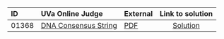 | ID | UVa Online Judge | External | Link to solution |
|:---|:---|:---|:---:|
| 01368 | [DNA Consensus String](https://onlinejudge.org/index.php?option=com_onlinejudge&Itemid=8&category=24&page=show_problem&problem=4114) | [PDF](https://onlinejudge.org/external/13/1368.pdf) | [Solution](https://github.com/versenyi98/uva-solutions/tree/main/solutions/01368%20-%20DNA%20Consensus%20String)|
